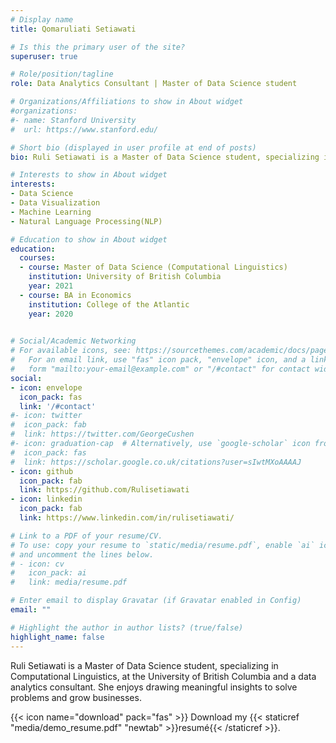 ```yaml
---
# Display name
title: Qomaruliati Setiawati

# Is this the primary user of the site?
superuser: true

# Role/position/tagline
role: Data Analytics Consultant | Master of Data Science student

# Organizations/Affiliations to show in About widget
#organizations:
#- name: Stanford University
#  url: https://www.stanford.edu/

# Short bio (displayed in user profile at end of posts)
bio: Ruli Setiawati is a Master of Data Science student, specializing in Computational Linguistics, at the University of British Columbia and a data analytics consultant. She enjoys drawing meaningful insights to solve problems and grow businesses. 

# Interests to show in About widget
interests:
- Data Science
- Data Visualization
- Machine Learning
- Natural Language Processing(NLP)

# Education to show in About widget
education:
  courses:
  - course: Master of Data Science (Computational Linguistics)
    institution: University of British Columbia
    year: 2021
  - course: BA in Economics
    institution: College of the Atlantic
    year: 2020
  

# Social/Academic Networking
# For available icons, see: https://sourcethemes.com/academic/docs/page-builder/#icons
#   For an email link, use "fas" icon pack, "envelope" icon, and a link in the
#   form "mailto:your-email@example.com" or "/#contact" for contact widget.
social:
- icon: envelope
  icon_pack: fas
  link: '/#contact'
#- icon: twitter
#  icon_pack: fab
#  link: https://twitter.com/GeorgeCushen
#- icon: graduation-cap  # Alternatively, use `google-scholar` icon from `ai` icon pack
#  icon_pack: fas
#  link: https://scholar.google.co.uk/citations?user=sIwtMXoAAAAJ
- icon: github
  icon_pack: fab
  link: https://github.com/Rulisetiawati
- icon: linkedin
  icon_pack: fab
  link: https://www.linkedin.com/in/rulisetiawati/

# Link to a PDF of your resume/CV.
# To use: copy your resume to `static/media/resume.pdf`, enable `ai` icons in `params.toml`, 
# and uncomment the lines below.
# - icon: cv
#   icon_pack: ai
#   link: media/resume.pdf

# Enter email to display Gravatar (if Gravatar enabled in Config)
email: ""

# Highlight the author in author lists? (true/false)
highlight_name: false
---
```


Ruli Setiawati is a Master of Data Science student, specializing in Computational Linguistics, at the University of British Columbia and a data analytics consultant. She enjoys drawing meaningful insights to solve problems and grow businesses.

{{< icon name="download" pack="fas" >}} Download my {{< staticref "media/demo_resume.pdf" "newtab" >}}resumé{{< /staticref >}}.
